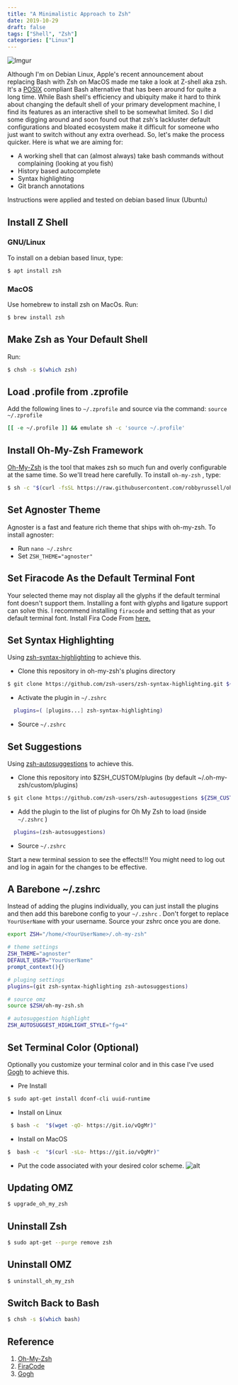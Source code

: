 ```yaml
---
title: "A Minimalistic Approach to Zsh"
date: 2019-10-29
draft: false
tags: ["Shell", "Zsh"]
categories: ["Linux"]
---
```


![Imgur](https://imgur.com/OOe4F0e.png)

Although I'm on Debian Linux, Apple's recent announcement about replacing Bash with Zsh on MacOS made me take a look at Z-shell aka zsh. It's a [POSIX](https://en.wikipedia.org/wiki/POSIX) compliant Bash alternative that has been around for quite a long time. While Bash shell's efficiency and ubiquity make it hard to think about changing the default shell of your primary development machine, I find its features as an interactive shell to be somewhat limited. So I did some digging around and soon found out that zsh's lackluster default configurations and bloated ecosystem make it difficult for someone who just want to switch without any extra overhead. So, let's make the process quicker. Here is what we are aiming for:

* A working shell that can (almost always) take bash commands without complaining (looking at you fish)
* History based autocomplete
* Syntax highlighting
* Git branch annotations

Instructions were applied and tested on debian based linux (Ubuntu)

## **Install Z Shell**

### **GNU/Linux**
To install on a debian based linux, type:

``` bash
$ apt install zsh
```

### **MacOS**

Use homebrew to install zsh on MacOs. Run:

``` bash
$ brew install zsh
```

## **Make Zsh as Your Default Shell**

Run:

``` bash
$ chsh -s $(which zsh)
```

## **Load .profile from .zprofile**

Add the following lines to `~/.zprofile` and source via the command:
`source ~/.zprofile`

``` bash
[[ -e ~/.profile ]] && emulate sh -c 'source ~/.profile'
```

## **Install Oh-My-Zsh Framework**

[Oh-My-Zsh](https://github.com/robbyrussell/oh-my-zsh) is the tool that makes zsh so much fun and overly configurable at the same time. So we'll tread here carefully. To install `oh-my-zsh` , type:

``` bash
$ sh -c "$(curl -fsSL https://raw.githubusercontent.com/robbyrussell/oh-my-zsh/master/tools/install.sh)"
```

## **Set Agnoster Theme**

Agnoster is a fast and feature rich theme that ships with oh-my-zsh. To install agnoster:

* Run `nano ~/.zshrc`
* Set `ZSH_THEME="agnoster"`

## **Set Firacode As the Default Terminal Font**

Your selected theme may not display all the glyphs if the default terminal font doesn't support them. Installing a font with glyphs and ligature support can solve this. I recommend installing `firacode` and setting that as your default terminal font. Install Fira Code From [here.](https://github.com/tonsky/FiraCode)

## **Set Syntax Highlighting**

Using [zsh-syntax-highlighting](https://github.com/zsh-users/zsh-syntax-highlighting) to achieve this.

* Clone this repository in oh-my-zsh's plugins directory

``` bash
$ git clone https://github.com/zsh-users/zsh-syntax-highlighting.git ${ZSH_CUSTOM:-~/.oh-my-zsh/custom}/plugins/zsh-syntax-highlighting
  ```

* Activate the plugin in `~/.zshrc`

``` bash
  plugins=( [plugins...] zsh-syntax-highlighting)
  ```

* Source `~/.zshrc`

## **Set Suggestions**

Using [zsh-autosuggestions](https://github.com/zsh-users/zsh-autosuggestions) to achieve this.

* Clone this repository into $ZSH_CUSTOM/plugins (by default ~/.oh-my-zsh/custom/plugins)

``` bash
$ git clone https://github.com/zsh-users/zsh-autosuggestions ${ZSH_CUSTOM:-~/.oh-my-zsh/custom}/plugins/zsh-autosuggestions
  ```

* Add the plugin to the list of plugins for Oh My Zsh to load (inside `~/.zshrc` )

``` bash
  plugins=(zsh-autosuggestions)
  ```

* Source `~/.zshrc`

Start a new terminal session to see the effects!!! You might need to log out and log in again for the changes to be effective.

## **A Barebone ~/.zshrc**

Instead of adding the plugins individually, you can just install the plugins and then add this barebone config to your `~/.zshrc` . Don't forget to replace `YourUserName` with your username. Source your zshrc once you are done.

``` bash
export ZSH="/home/<YourUserName>/.oh-my-zsh"

# theme settings
ZSH_THEME="agnoster"
DEFAULT_USER="YourUserName"
prompt_context(){}

# pluging settings
plugins=(git zsh-syntax-highlighting zsh-autosuggestions)

# source omz
source $ZSH/oh-my-zsh.sh

# autosuggestion highlight
ZSH_AUTOSUGGEST_HIGHLIGHT_STYLE="fg=4"
```

## **Set Terminal Color (Optional)**
Optionally you customize your terminal color and in this case I've used [Gogh](http://mayccoll.github.io/Gogh) to achieve this.

  * Pre Install
  ```bash
  $ sudo apt-get install dconf-cli uuid-runtime
  ```
  * Install on Linux
  ```bash
   $ bash -c  "$(wget -qO- https://git.io/vQgMr)"
  ```
  * Install on MacOS
  ```bash
  $  bash -c  "$(curl -sLo- https://git.io/vQgMr)"
  ```

  * Put the code associated with your desired color scheme.
  ![alt](https://raw.githubusercontent.com/Mayccoll/Gogh/master/images/demos/gogh-demo-profile.gif)


## **Updating OMZ**

``` bash
$ upgrade_oh_my_zsh
  ```

## **Uninstall Zsh**

``` bash
$ sudo apt-get --purge remove zsh
```

## **Uninstall OMZ**

``` bash
$ uninstall_oh_my_zsh
```

## **Switch Back to Bash**

``` bash
$ chsh -s $(which bash)
```

## **Reference**
1. [Oh-My-Zsh](https://ohmyz.sh/)
2. [FiraCode](https://github.com/tonsky/FiraCode)
3. [Gogh](https://github.com/Mayccoll/Gogh)
